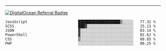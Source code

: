 ---
[![DigitalOcean Referral Badge](https://web-platforms.sfo2.digitaloceanspaces.com/WWW/Badge%203.svg)](https://www.digitalocean.com/?refcode=37fa54d82492&utm_campaign=Referral_Invite&utm_medium=Referral_Program&utm_source=badge)

<!--START_SECTION:waka-->

```text
JavaScript                       ███████████████████▒░░░░░   77.32 %
SCSS                             ███▓░░░░░░░░░░░░░░░░░░░░░   15.13 %
JSON                             ▓░░░░░░░░░░░░░░░░░░░░░░░░   03.14 %
PowerShell                       ▓░░░░░░░░░░░░░░░░░░░░░░░░   02.62 %
CSS                              ▒░░░░░░░░░░░░░░░░░░░░░░░░   00.85 %
PHP                              ░░░░░░░░░░░░░░░░░░░░░░░░░   00.25 %
```

<!--END_SECTION:waka-->


[linkedin]: https://www.linkedin.com/in/mohamed-elh/

